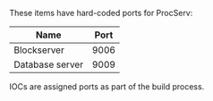 These items have hard-coded ports for ProcServ:

| Name | Port |
|------|------|
| Blockserver | 9006 |
| Database server | 9009 |

IOCs are assigned ports as part of the build process.


